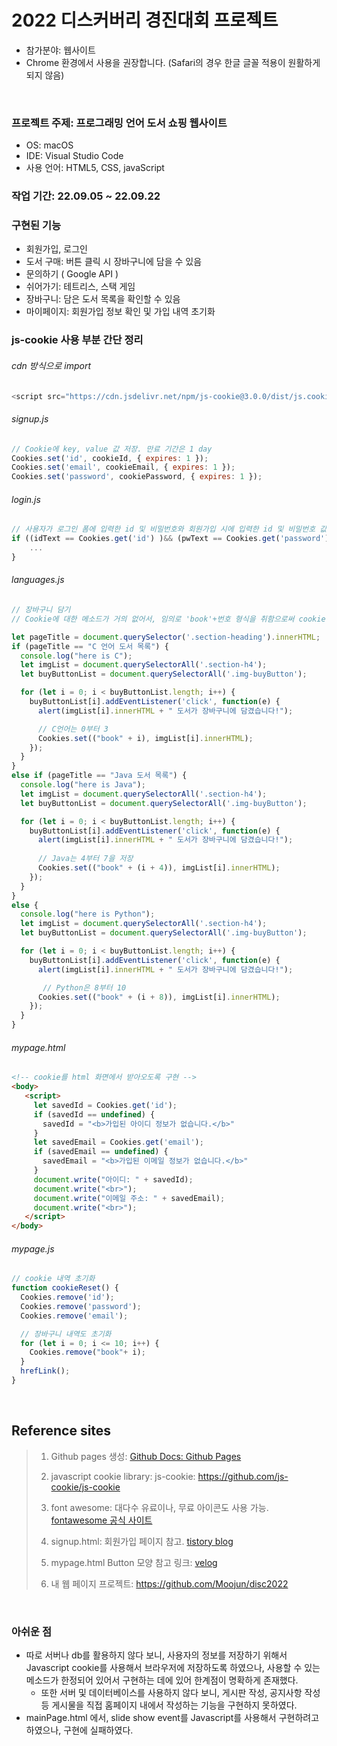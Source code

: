 # 2022 디스커버리 경진대회 프로젝트

* 참가분야: 웹사이트
* Chrome 환경에서 사용을 권장합니다. (Safari의 경우 한글 글꼴 적용이 원활하게 되지 않음)

<br>

### 프로젝트 주제: 프로그래밍 언어 도서 쇼핑 웹사이트

* OS: macOS
* IDE: Visual Studio Code
* 사용 언어: HTML5, CSS, javaScript

### 작업 기간: 22.09.05 ~ 22.09.22

### 구현된 기능

* 회원가입, 로그인 
* 도서 구매: 버튼 클릭 시 장바구니에 담을 수 있음
* 문의하기 ( Google API )
* 쉬어가기: 테트리스, 스택 게임
* 장바구니: 담은 도서 목록을 확인할 수 있음
* 마이페이지: 회원가입 정보 확인 및 가입 내역 초기화 

### js-cookie 사용 부분 간단 정리

###### cdn 방식으로 import

```javascript
<script src="https://cdn.jsdelivr.net/npm/js-cookie@3.0.0/dist/js.cookie.min.js"></script>
```

###### signup.js

```javascript
// Cookie에 key, value 값 저장. 만료 기간은 1 day
Cookies.set('id', cookieId, { expires: 1 });
Cookies.set('email', cookieEmail, { expires: 1 });
Cookies.set('password', cookiePassword, { expires: 1 });
```

###### login.js

```javascript
// 사용자가 로그인 폼에 입력한 id 및 비밀번호와 회원가입 시에 입력한 id 및 비밀번호 값이 동일한지를 체크
if ((idText == Cookies.get('id') )&& (pwText == Cookies.get('password')) {
    ...
}
```

###### languages.js

```javascript
// 장바구니 담기
// Cookie에 대한 메소드가 거의 없어서, 임의로 'book'+번호 형식을 취함으로써 cookie에 정보 저장

let pageTitle = document.querySelector('.section-heading').innerHTML;
if (pageTitle == "C 언어 도서 목록") {
  console.log("here is C");
  let imgList = document.querySelectorAll('.section-h4');
  let buyButtonList = document.querySelectorAll('.img-buyButton');

  for (let i = 0; i < buyButtonList.length; i++) {
    buyButtonList[i].addEventListener('click', function(e) {
      alert(imgList[i].innerHTML + " 도서가 장바구니에 담겼습니다!");

      // C언어는 0부터 3
      Cookies.set(("book" + i), imgList[i].innerHTML);
    });
  }
}
else if (pageTitle == "Java 도서 목록") {
  console.log("here is Java");
  let imgList = document.querySelectorAll('.section-h4');
  let buyButtonList = document.querySelectorAll('.img-buyButton');

  for (let i = 0; i < buyButtonList.length; i++) {
    buyButtonList[i].addEventListener('click', function(e) {
      alert(imgList[i].innerHTML + " 도서가 장바구니에 담겼습니다!");
      
      // Java는 4부터 7을 저장
      Cookies.set(("book" + (i + 4)), imgList[i].innerHTML);
    });
  }
}
else {
  console.log("here is Python");
  let imgList = document.querySelectorAll('.section-h4');
  let buyButtonList = document.querySelectorAll('.img-buyButton');

  for (let i = 0; i < buyButtonList.length; i++) {
    buyButtonList[i].addEventListener('click', function(e) {
      alert(imgList[i].innerHTML + " 도서가 장바구니에 담겼습니다!");

       // Python은 8부터 10
      Cookies.set(("book" + (i + 8)), imgList[i].innerHTML);
    });
  }
}
```

###### mypage.html

```html
<!-- cookie를 html 화면에서 받아오도록 구현 -->
<body>
   <script>
     let savedId = Cookies.get('id');
     if (savedId == undefined) {
       savedId = "<b>가입된 아이디 정보가 없습니다.</b>"
     }
     let savedEmail = Cookies.get('email');
     if (savedEmail == undefined) {
       savedEmail = "<b>가입된 이메일 정보가 없습니다.</b>"
     }
     document.write("아이디: " + savedId);
     document.write("<br>");
     document.write("이메일 주소: " + savedEmail);
     document.write("<br>");
   </script>
</body>
```

###### mypage.js

```javascript
// cookie 내역 초기화
function cookieReset() {
  Cookies.remove('id');
  Cookies.remove('password');
  Cookies.remove('email');

  // 장바구니 내역도 초기화
  for (let i = 0; i <= 10; i++) {
    Cookies.remove("book"+ i);
  }
  hrefLink();
}
```


<br>


## Reference sites

> 1. Github pages 생성: [Github Docs: Github Pages](https://docs.github.com/en/pages/getting-started-with-github-pages/about-github-pages)
>
> 2. javascript cookie library: js-cookie: https://github.com/js-cookie/js-cookie
>
> 3. font awesome: 대다수 유료이나, 무료 아이콘도 사용 가능. [fontawesome 공식 사이트](https://fontawesome.com/)
> 4. signup.html: 회원가입 페이지 참고. [tistory blog](https://cocoon1787.tistory.com/700)
> 5. mypage.html Button 모양 참고 링크: [velog](https://velog.io/@whdnjsdyd111/CSS-%EB%B2%84%ED%8A%BC-%EC%9D%B4%EC%81%98%EA%B2%8C-%EA%BE%B8%EB%AF%B8%EA%B8%B0)
> 6. 내 웹 페이지 프로젝트: https://github.com/Moojun/disc2022


<br>


### 아쉬운 점

* 따로 서버나 db를 활용하지 않다 보니, 사용자의 정보를 저장하기 위해서 Javascript cookie를 사용해서 브라우저에 저장하도록 하였으나, 사용할 수 있는 메소드가 한정되어 있어서 구현하는 데에 있어 한계점이 명확하게 존재했다.
  * 또한 서버 및 데이터베이스를 사용하지 않다 보니, 게시판 작성, 공지사항 작성 등 게시물을 직접 홈페이지 내에서 작성하는 기능을 구현하지 못하였다.
* mainPage.html 에서, slide show event를 Javascript를 사용해서 구현하려고 하였으나, 구현에 실패하였다.



